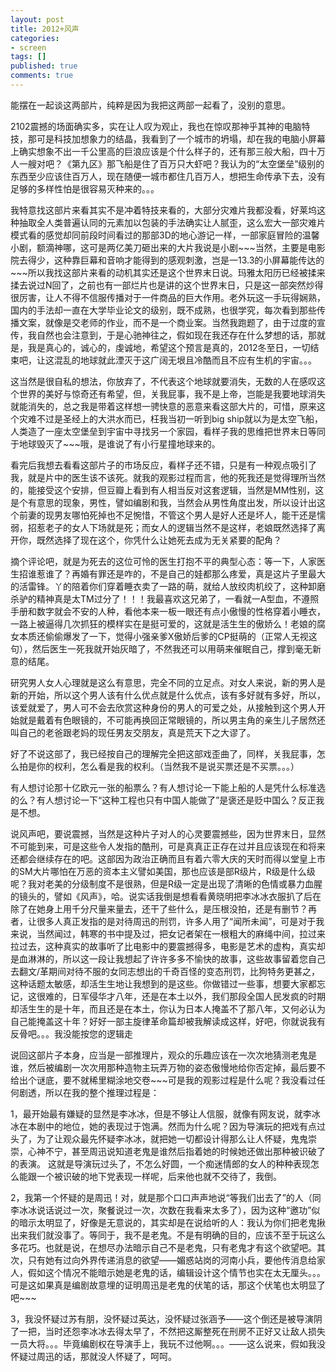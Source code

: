 ```yaml
---
layout: post
title: 2012+风声
categories:
- screen
tags: []
published: true
comments: true
---
```

<p><p>能摆在一起谈这两部片，纯粹是因为我把这两部一起看了，没别的意思。</p>
<p>2102震撼的场面确实多，实在让人叹为观止，我也在惊叹那神乎其神的电脑特技，那可是科技加想象力的结晶，我看到了一个城市的坍塌，却在我的电脑小屏幕上确实想象不出一千公里高的巨浪应该是个什么样子的，还有那三般大船，四十万人一艘对吧？《第九区》那飞船是住了百万只大虾吧？我认为的“太空堡垒”级别的东西至少应该住百万人，现在随便一城市都住几百万人，想把生命传承下去，没有足够的多样性怕是很容易灭种来的。。。</p>
<p>我特意找这部片来看其实不是冲着特技来看的，大部分灾难片我都没看，好莱坞这种抽取全人类普遍认同的元素加以包装的手法确实让人腻歪，这么宏大一部灾难片模式看的感觉却同前段时间看过的那部3D的地心游记一样，一部家庭冒险的温馨小剧，额滴神哪，这可是两亿美刀砸出来的大片我说是小剧~~~当然，主要是电影院去得少，这种靠巨幕和音响才能得到的感观刺激，岂是一13.3的小屏幕能传达的~~~所以我找这部片来看的动机其实还是这个世界末日说。玛雅太阳历已经被揉来揉去说过N回了，之前也有一部烂片也是讲的这个世界末日，只是这一部突然炒得很厉害，让人不得不信服传播对于一件商品的巨大作用。老外玩这一手玩得娴熟，国内的手法却一直在大学毕业论文的级别，既不成熟，也很学究，每次看到那些传播文案，就像是交老师的作业，而不是一个商业案。当然我跑题了，由于过度的宣传，我自然也会注意到，于是心驰神往之，假如现在我还存在什么梦想的话，那就是，我是真心的，诚心的，虔诚地，希望这个预言是真的，2012冬至日，一切结束吧，让这混乱的地球就此湮灭于这广阔无垠且冷酷而且不应有生机的宇宙。。。</p>
<p>这当然是很自私的想法，你放弃了，不代表这个地球就要消失，无数的人在感叹这个世界的美好与惊奇还有希望，但，关我屁事，我不是上帝，岂能是我要地球消失就能消失的，总之我是带着这样想一骋快意的恶意来看这部大片的，可惜，原来这个灾难不过是圣经上的大洪水而已，枉我当初一听到big ship就以为是太空飞船，人类造了一座太空堡垒到宇宙中寻找另一个家园，看样子我的思维把世界末日等同于地球毁灭了~~~哦，是谁说了有小行星撞地球来的。</p>
<p>看完后我想去看看这部片子的市场反应，看样子还不错，只是有一种观点吸引了我，就是片中的医生该不该死。就我的观影过程而言，他的死我还是觉得理所当然的，能接受这个安排，但豆瓣上看到有人相当反对这套逻辑，当然是MM性别，这是个有意思的现象，男性，譬如编剧和我，当然会从男性角度出发，所以设计出这个前妻的现男友哪怕死掉也不足惋惜，不管这个男人是好人还是坏人，能干还是懦弱，招惹老子的女人下场就是死；而女人的逻辑当然不是这样，老娘既然选择了离开你，既然选择了现在这个，你凭什么让她死去成为无关紧要的配角？</p>
<p>摘个评论吧，就是为死去的这位可怜的医生打抱不平的典型心态：<span>等一下，人家医生招谁惹谁了？再婚有罪还是咋的，不是自己的娃都那么疼爱，真是这片子里最大的活雷锋。丫的陪着你们穿着睡衣卖了一路的萌，就给人放绞肉机绞了，这种卸磨杀驴的精神真是太TM过分了！！！我最喜欢这兄弟了，一看就一A型血，不遵照手册和数字就会不安的人种，看他本来一板一眼还有点小傲慢的性格穿着小睡衣，一路上被逼得几次抓狂的模样实在是挺可爱的，这就是活生生的傲娇么！老娘的腐女本质还偷偷爆发了一下，觉得小强亲爹X傲娇后爹的CP挺萌的（正常人无视这句），然后医生一死我就开始灰暗了，不然我还可以用萌来催眠自己，撑到毫无新意的结尾。</span></p>
<p>研究男人女人心理就是这么有意思，完全不同的立足点。对女人来说，新的男人是新的开始，所以这个男人该有什么优点就是什么优点，该有多好就有多好，所以，该爱就爱了，男人可不会去欣赏这种身份的男人的可爱之处，从接触到这个男人开始就是戴着有色眼镜的，不可能再换回正常眼镜的，所以男主角的亲生儿子居然还叫自己的老爸跟老妈的现任男友交朋友，真是荒天下之大谬了。</p>
<p>好了不说这部了，我已经按自己的理解完全把这部戏歪曲了，同样，关我屁事，怎么拍是你的权利，怎么看是我的权利。（当然我不是说买票还是不买票。。。）</p>
<p>有人想讨论那十亿欧元一张的船票么？有人想讨论一下能上船的人是凭什么标准选的么？有人想讨论一下“这种工程也只有中国人能做了”是褒还是贬中国么？反正我是不想。</p>
<p>说风声吧，要说震撼，当然是这种片子对人的心灵要震撼些，因为世界末日，显然不可能到来，可是这些令人发指的酷刑，可是真真正正存在过并且应该现在和将来还都会继续存在的吧。这部因为政治正确而且有着六零大庆的天时而得以堂皇上市的SM大片哪怕在万恶的资本主义譬如美国，那也应该是部R级片，R级是什么级呢？我对老美的分级制度不是很熟，但是R级一定是出现了清晰的色情或暴力血腥的镜头的，譬如《风声》，哈。说实话我倒是想看看黄晓明把李冰冰衣服扒了后在除了在她身上用千分尺量来量去，还干了些什么，是压根没拍，还是有删节？再者，让很多人真正发指的是对待周迅的刑罚，许多人用了“闻所未闻”，可是对于我来说，当然闻过，韩寒的书中提及过，把女记者架在一根粗大的麻绳中间，拉过来拉过去，这种真实的故事听了比电影中的要震撼得多，电影是艺术的虚构，真实却是血淋淋的，所以这一段让我想起了许许多多不愉快的故事，这些故事留着您自己去翻文/革期间对待不服的女同志想出的千奇百怪的变态刑罚，比狗特务更甚之，这种话题太敏感，却活生生地让我想到的是这些。你做错过一些事，想要大家都忘记，这很难的，日军侵华才八年，还是在本土以外，我们那段全国人民发疯的时期却活生生的是十年，而且还是在本土，你认为日本人掩盖不了那八年，又何必认为自己能掩盖这十年？好好一部主旋律革命篇却被我解读成这样，好吧，你就说我有反骨吧。。。我没能按您的逻辑走</p>
<p>说回这部片子本身，应当是一部推理片，观众的乐趣应该在一次次地猜测老鬼是谁，然后被编剧一次次用那种造物主玩弄万物的姿态傲慢地给你否定掉，最后要不给出个谜底，要不就稀里糊涂地交卷~~~可是我的观影过程是什么呢？我没看过任何剧透，所以在我的整个推理过程是：</p>
<p>1，最开始最有嫌疑的显然是李冰冰，但是不够让人信服，就像有网友说，就李冰冰在本剧中的地位，她的表现过于饱满。然而为什么呢？因为导演玩的把戏有点过头了，为了让观众最先怀疑李冰冰，就把她一切都设计得那么让人怀疑，鬼鬼崇崇，心神不宁，甚至周迅说知道老鬼是谁然后指着她的时候她还做出那种被识破了的表演。 这就是导演玩过头了，不怎么好圆，一个痴迷情郎的女人的种种表现怎么能跟一个被识破的地下党表现一样呢，后来他也就不交待了，我倒。</p>
<p>2，我第一个怀疑的是周迅！对，就是那个口口声声地说“等我们出去了”的人（同李冰冰说话说过一次，聚餐说过一次，次数在我看来太多了），因为这种“邀功”似的暗示太明显了，好像是无意说的，其实却是在说给听的人：我认为你们把老鬼揪出来我们就没事了。等同于，我不是老鬼。不是有明确的目的，应该不至于玩这么多花巧。也就是说，在想尽办法暗示自己不是老鬼，只有老鬼才有这个欲望吧。其次，只有她有过向外界传递消息的欲望——媚惑站岗的河南小兵，要他传消息给家人，假如这个情况不能暗示她是老鬼的话，编辑设计这个情节也实在太无厘头。。。可是这如果真是编剧故意埋的证明周迅是老鬼的伏笔的话，那这个伏笔也太明显了吧~~~</p>
<p>3，我没怀疑过苏有朋，没怀疑过英达，没怀疑过张涵予——这个倒还是被导演阴了一把，当时还怨李冰冰去得太早了，不然把这厮整死在刑房不正好又让敌人损失一员大将。。。毕竟编剧权在导演手上，我玩不过他啊。。。——这么说来，假如我没怀疑过周迅的话，那就没人怀疑了，呵呵。</p></p>
